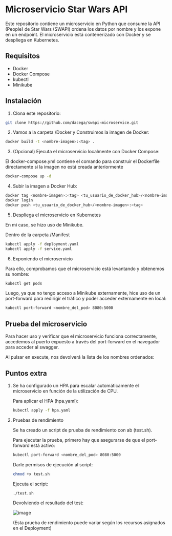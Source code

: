 # Microservicio Star Wars API

Este repositorio contiene un microservicio en Python que consume la API (People) de Star Wars (SWAPI) ordena los datos por nombre y los expone en un endpoint. El microservicio está contenerizado con Docker y se despliega en Kubernetes.

## Requisitos

* Docker
* Docker Compose
* kubectl
* Minikube

## Instalación

1. Clona este repositorio:

```bash
git clone https://github.com/dacega/swapi-microservice.git
```
2. Vamos a la carpeta /Docker y Construimos la imagen de Docker:
```bash
docker build -t <nombre-imagen>:<tag> .
```
3. (Opcional) Ejecuta el microservicio localmente con Docker Compose:

El docker-compose.yml contiene el comando para construir el Dockerfile directamente si la imagen no está creada anteriormente

```bash
docker-compose up -d
```
4. Subir la imagen a Docker Hub:

```bash
docker tag <nombre-imagen>:<tag> <tu_usuario_de_docker_hub>/<nombre-imagen>:<tag>
docker login
docker push <tu_usuario_de_docker_hub>/<nombre-imagen>:<tag>
```
5. Despliega el microservicio en Kubernetes

En mi caso, se hizo uso de Minikube.

Dentro de la carpeta /Manifest

```bash
kubectl apply -f deployment.yaml
kubectl apply -f service.yaml
```
6. Exponiendo el microservicio

Para ello, comprobamos que el microservicio está levantando y obtenemos su nombre:
```bash
kubectl get pods
```
Luego, ya que no tengo acceso a Minikube externamente, hice uso de un port-forward para redirigir el tráfico y poder acceder externamente en local:
```bash
kubectl port-forward <nombre_del_pod> 8080:5000
```
## Prueba del microservicio

Para hacer uso y verificar que el microservicio funciona correctamente, accedemos al puerto expuesto a través del port-forward en el navegador para acceder al swagger.

Al pulsar en execute, nos devolverá la lista de los nombres ordenados:

## Puntos extra

 1. Se ha configurado un HPA para escalar automáticamente el microservicio en función de la utilización de CPU.
 
	Para aplicar el HPA (hpa.yaml):
	```bash
	kubectl apply -f hpa.yaml
	```
 
 2. Pruebas de rendimiento

	Se ha creado un script de prueba de rendimiento con ab (test.sh).

	Para ejecutar la prueba, primero hay que asegurarse de que el port-forward está activo:

	```bash
	kubectl port-forward <nombre_del_pod> 8080:5000
	```
	Darle permisos de ejecución al script:

	```bash
	chmod +x test.sh
	```
	Ejecuta el script:

	```bash
	./test.sh
	```
 	Devolviendo el resultado del test:

	![image](https://github.com/user-attachments/assets/bb0b3d58-e8a1-427e-bdc4-bb3398f18f26)

	(Esta prueba de rendimiento puede variar según los recursos asignados en el Deployment)
